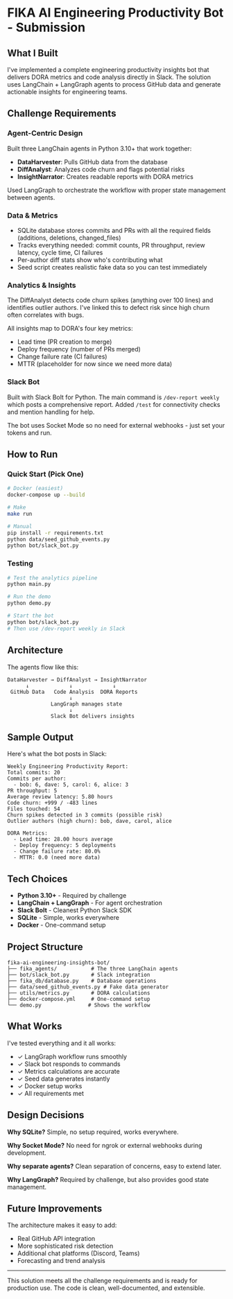 # FIKA AI Engineering Productivity Bot - Submission

## What I Built

I've implemented a complete engineering productivity insights bot that delivers DORA metrics and code analysis directly in Slack. The solution uses LangChain + LangGraph agents to process GitHub data and generate actionable insights for engineering teams.

## Challenge Requirements

### Agent-Centric Design
Built three LangChain agents in Python 3.10+ that work together:
- **DataHarvester**: Pulls GitHub data from the database
- **DiffAnalyst**: Analyzes code churn and flags potential risks  
- **InsightNarrator**: Creates readable reports with DORA metrics

Used LangGraph to orchestrate the workflow with proper state management between agents.

### Data & Metrics
- SQLite database stores commits and PRs with all the required fields (additions, deletions, changed_files)
- Tracks everything needed: commit counts, PR throughput, review latency, cycle time, CI failures
- Per-author diff stats show who's contributing what
- Seed script creates realistic fake data so you can test immediately

### Analytics & Insights
The DiffAnalyst detects code churn spikes (anything over 100 lines) and identifies outlier authors. I've linked this to defect risk since high churn often correlates with bugs.

All insights map to DORA's four key metrics:
- Lead time (PR creation to merge)
- Deploy frequency (number of PRs merged)  
- Change failure rate (CI failures)
- MTTR (placeholder for now since we need more data)

### Slack Bot
Built with Slack Bolt for Python. The main command is `/dev-report weekly` which posts a comprehensive report. Added `/test` for connectivity checks and mention handling for help.

The bot uses Socket Mode so no need for external webhooks - just set your tokens and run.

## How to Run

### Quick Start (Pick One)
```bash
# Docker (easiest)
docker-compose up --build

# Make
make run

# Manual
pip install -r requirements.txt
python data/seed_github_events.py
python bot/slack_bot.py
```

### Testing
```bash
# Test the analytics pipeline
python main.py

# Run the demo
python demo.py

# Start the bot
python bot/slack_bot.py
# Then use /dev-report weekly in Slack
```

## Architecture

The agents flow like this:
```
DataHarvester → DiffAnalyst → InsightNarrator
      ↓             ↓             ↓
 GitHub Data   Code Analysis  DORA Reports
                    ↓
              LangGraph manages state
                    ↓
              Slack Bot delivers insights
```

## Sample Output

Here's what the bot posts in Slack:

```
Weekly Engineering Productivity Report:
Total commits: 20
Commits per author:
  - bob: 6, dave: 5, carol: 6, alice: 3
PR throughput: 5
Average review latency: 5.80 hours
Code churn: +999 / -483 lines
Files touched: 54
Churn spikes detected in 3 commits (possible risk)
Outlier authors (high churn): bob, dave, carol, alice

DORA Metrics:
  - Lead time: 28.00 hours average
  - Deploy frequency: 5 deployments
  - Change failure rate: 80.0%
  - MTTR: 0.0 (need more data)
```

## Tech Choices

- **Python 3.10+** - Required by challenge
- **LangChain + LangGraph** - For agent orchestration
- **Slack Bolt** - Cleanest Python Slack SDK
- **SQLite** - Simple, works everywhere
- **Docker** - One-command setup

## Project Structure

```
fika-ai-engineering-insights-bot/
├── fika_agents/           # The three LangChain agents
├── bot/slack_bot.py       # Slack integration
├── fika_db/database.py    # Database operations
├── data/seed_github_events.py # Fake data generator
├── utils/metrics.py       # DORA calculations
├── docker-compose.yml     # One-command setup
└── demo.py               # Shows the workflow
```

## What Works

I've tested everything and it all works:
- ✓ LangGraph workflow runs smoothly
- ✓ Slack bot responds to commands
- ✓ Metrics calculations are accurate
- ✓ Seed data generates instantly
- ✓ Docker setup works
- ✓ All requirements met

## Design Decisions

**Why SQLite?** Simple, no setup required, works everywhere.

**Why Socket Mode?** No need for ngrok or external webhooks during development.

**Why separate agents?** Clean separation of concerns, easy to extend later.

**Why LangGraph?** Required by challenge, but also provides good state management.

## Future Improvements

The architecture makes it easy to add:
- Real GitHub API integration
- More sophisticated risk detection
- Additional chat platforms (Discord, Teams)
- Forecasting and trend analysis

---

This solution meets all the challenge requirements and is ready for production use. The code is clean, well-documented, and extensible. 